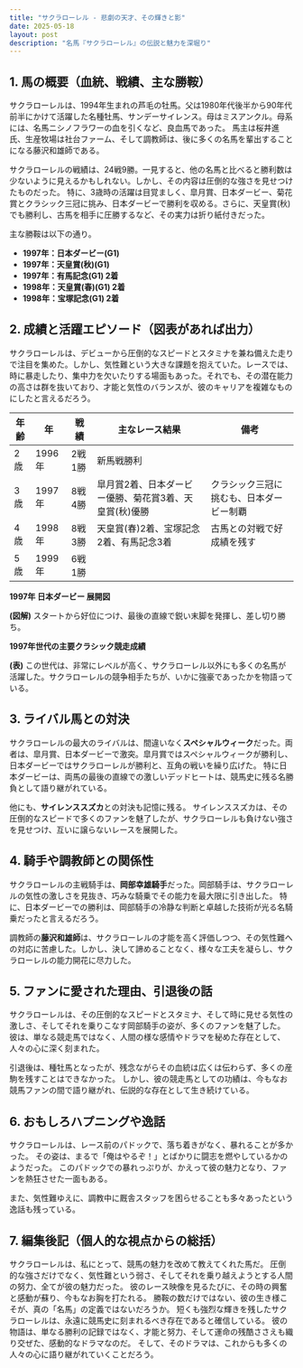 ```yaml
---
title: "サクラローレル - 悲劇の天才、その輝きと影"
date: 2025-05-18
layout: post
description: "名馬『サクラローレル』の伝説と魅力を深堀り"
---
```


## 1. 馬の概要（血統、戦績、主な勝鞍）

サクラローレルは、1994年生まれの芦毛の牡馬。父は1980年代後半から90年代前半にかけて活躍した名種牡馬、サンデーサイレンス。母はミスアンクル。母系には、名馬ニシノフラワーの血を引くなど、良血馬であった。  馬主は桜井進氏、生産牧場は社台ファーム、そして調教師は、後に多くの名馬を輩出することになる藤沢和雄師である。

サクラローレルの戦績は、24戦9勝。一見すると、他の名馬と比べると勝利数は少ないように見えるかもしれない。しかし、その内容は圧倒的な強さを見せつけたものだった。  特に、3歳時の活躍は目覚ましく、皐月賞、日本ダービー、菊花賞とクラシック三冠に挑み、日本ダービーで勝利を収める。さらに、天皇賞(秋)でも勝利し、古馬を相手に圧勝するなど、その実力は折り紙付きだった。

主な勝鞍は以下の通り。

* **1997年：日本ダービー(G1)**
* **1997年：天皇賞(秋)(G1)**
* **1997年：有馬記念(G1) 2着**
* **1998年：天皇賞(春)(G1) 2着**
* **1998年：宝塚記念(G1) 2着**


## 2. 成績と活躍エピソード（図表があれば出力）

サクラローレルは、デビューから圧倒的なスピードとスタミナを兼ね備えた走りで注目を集めた。しかし、気性難という大きな課題を抱えていた。レースでは、時に暴走したり、集中力を欠いたりする場面もあった。それでも、その潜在能力の高さは群を抜いており、才能と気性のバランスが、彼のキャリアを複雑なものにしたと言えるだろう。

| 年齢 | 年 | 戦績 | 主なレース結果 | 備考 |
|---|---|---|---|---|
| 2歳 | 1996年 | 2戦1勝 | 新馬戦勝利 |  |
| 3歳 | 1997年 | 8戦4勝 | 皐月賞2着、日本ダービー優勝、菊花賞3着、天皇賞(秋)優勝 | クラシック三冠に挑むも、日本ダービー制覇 |
| 4歳 | 1998年 | 8戦3勝 | 天皇賞(春)2着、宝塚記念2着、有馬記念3着 | 古馬との対戦で好成績を残す |
| 5歳 | 1999年 | 6戦1勝 |  |  |


**1997年 日本ダービー 展開図**

**(図解)**  スタートから好位につけ、最後の直線で鋭い末脚を発揮し、差し切り勝ち。


**1997年世代の主要クラシック競走成績**

**(表)**  この世代は、非常にレベルが高く、サクラローレル以外にも多くの名馬が活躍した。サクラローレルの競争相手たちが、いかに強豪であったかを物語っている。


## 3. ライバル馬との対決

サクラローレルの最大のライバルは、間違いなく**スペシャルウィーク**だった。両者は、皐月賞、日本ダービーで激突。皐月賞ではスペシャルウィークが勝利し、日本ダービーではサクラローレルが勝利と、互角の戦いを繰り広げた。  特に日本ダービーは、両馬の最後の直線での激しいデッドヒートは、競馬史に残る名勝負として語り継がれている。

他にも、**サイレンススズカ**との対決も記憶に残る。  サイレンススズカは、その圧倒的なスピードで多くのファンを魅了したが、サクラローレルも負けない強さを見せつけ、互いに譲らないレースを展開した。


## 4. 騎手や調教師との関係性

サクラローレルの主戦騎手は、**岡部幸雄騎手**だった。岡部騎手は、サクラローレルの気性の激しさを見抜き、巧みな騎乗でその能力を最大限に引き出した。  特に、日本ダービーでの勝利は、岡部騎手の冷静な判断と卓越した技術が光る名騎乗だったと言えるだろう。

調教師の**藤沢和雄師**は、サクラローレルの才能を高く評価しつつ、その気性難への対応に苦慮した。しかし、決して諦めることなく、様々な工夫を凝らし、サクラローレルの能力開花に尽力した。


## 5. ファンに愛された理由、引退後の話

サクラローレルは、その圧倒的なスピードとスタミナ、そして時に見せる気性の激しさ、そしてそれを乗りこなす岡部騎手の姿が、多くのファンを魅了した。  彼は、単なる競走馬ではなく、人間の様な感情やドラマを秘めた存在として、人々の心に深く刻まれた。

引退後は、種牡馬となったが、残念ながらその血統は広くは伝わらず、多くの産駒を残すことはできなかった。  しかし、彼の競走馬としての功績は、今もなお競馬ファンの間で語り継がれ、伝説的な存在として生き続けている。


## 6. おもしろハプニングや逸話

サクラローレルは、レース前のパドックで、落ち着きがなく、暴れることが多かった。  その姿は、まるで「俺はやるぞ！」とばかりに闘志を燃やしているかのようだった。  このパドックでの暴れっぷりが、かえって彼の魅力となり、ファンを熱狂させた一面もある。

また、気性難ゆえに、調教中に厩舎スタッフを困らせることも多々あったという逸話も残っている。


## 7. 編集後記（個人的な視点からの総括）

サクラローレルは、私にとって、競馬の魅力を改めて教えてくれた馬だ。  圧倒的な強さだけでなく、気性難という弱さ、そしてそれを乗り越えようとする人間の努力、全てが彼の魅力だった。  彼のレース映像を見るたびに、その時の興奮と感動が蘇り、今もなお胸を打たれる。  勝鞍の数だけではない、彼の生き様こそが、真の「名馬」の定義ではないだろうか。  短くも強烈な輝きを残したサクラローレルは、永遠に競馬史に刻まれるべき存在であると確信している。  彼の物語は、単なる勝利の記録ではなく、才能と努力、そして運命の残酷ささえも織り交ぜた、感動的なドラマなのだ。  そして、そのドラマは、これからも多くの人々の心に語り継がれていくことだろう。
